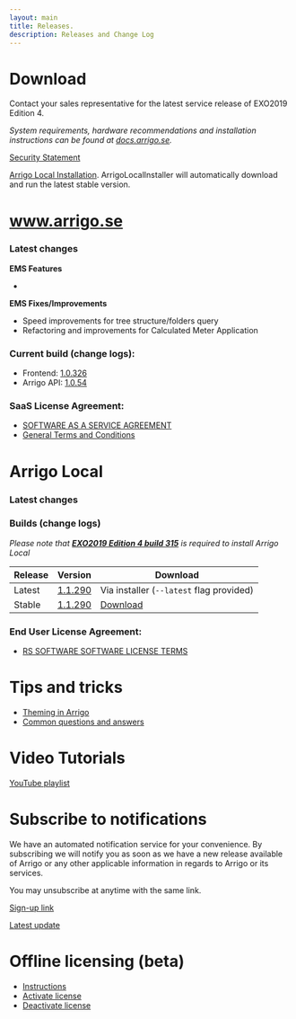 ```yaml
---
layout: main
title: Releases.
description: Releases and Change Log
---
```


# Download

Contact your sales representative for the latest service release of EXO2019 Edition 4.

*System requirements, hardware recommendations and installation instructions can be found at [docs.arrigo.se](https://docs.arrigo.se/Install%20and%20Configure).*

[Security Statement](./securitystatement.md)

[Arrigo Local Installation](https://arrigo.blob.core.windows.net/arrigo/ArrigoLocalInstaller.exe). ArrigoLocalInstaller will automatically download and run the latest stable version.

# www.arrigo.se
### Latest changes

**EMS Features**

-

**EMS Fixes/Improvements**
- Speed improvements for tree structure/folders query
- Refactoring and improvements for Calculated Meter Application

### Current build (change logs): 
- Frontend: [1.0.326](./frontend.html#10326)
- Arrigo API: [1.0.54](./arrigoapi.html#1054)

### SaaS License Agreement: 
- [SOFTWARE AS A SERVICE AGREEMENT](./RS_SaaS-Terms%2024-03-2021.pdf)
- [General Terms and Conditions](./2019%20-%20Eng%20IT%20Services%202014.pdf)


# Arrigo Local
### Latest changes
    
### Builds (change logs)

*Please note that **[EXO2019 Edition 4 build 315](https://abregin.sharepoint.com/:u:/s/ReginSoftwareDistribution/ESsmcmR5KulJltpIyVKUu8sB6ynsvVEtaqujlGKgrMR0BQ?e=BGdQq2)** is required to install Arrigo Local*

| Release                  | Version                                      |  Download                                                    |
| ------------------------ | -------------------------------------------- | ------------------------------------------------------------ |
| Latest                   | [1.1.290](./arrigolocalinstaller.html#11290) |  Via installer (`--latest` flag provided)                     |
| Stable               | [1.1.290](./arrigolocalinstaller.html#11290) | [Download](https://arrigo.blob.core.windows.net/arrigo/ArrigoLocalInstaller.exe)|


### End User License Agreement: 
- [RS SOFTWARE SOFTWARE LICENSE TERMS](./RS_EULA_%203-04-2021%20_for%20distributionGeneric.pdf)


# Tips and tricks

- [Theming in Arrigo](./theme_arrigo.md)
- [Common questions and answers](./support/index.md)

# Video Tutorials

[YouTube playlist](https://www.youtube.com/playlist?list=PLi1Lr1f_Ih7z9Cg7ZH_zZYBwdyMvfj6nq)

# Subscribe to notifications

We have an automated notification service for your convenience. By subscribing we will notify you as soon as we have a new release available of Arrigo or any other applicable information in regards to Arrigo or its services.

You may unsubscribe at anytime with the same link.

[Sign-up link](http://eepurl.com/hTdlmX)

[Latest update](https://mailchi.mp/a055d48c7233/final-test-arrigo-update-8985397)



# Offline licensing (beta)

- [Instructions](./offline_licensing.md)
- [Activate license](https://www.activationportal.me/selfservice/activation.aspx?Type=1&cid=7544&pid=9211&lang=en-US)
- [Deactivate license](https://www.activationportal.me/selfservice/deactivation.aspx?Type=2&cid=7544&pid=9211&lang=en-US)

